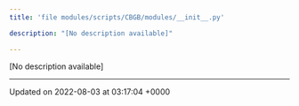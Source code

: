 ```yaml
---
title: 'file modules/scripts/CBGB/modules/__init__.py'

description: "[No description available]"

---
```







[No description available]






-------------------------------

Updated on 2022-08-03 at 03:17:04 +0000
